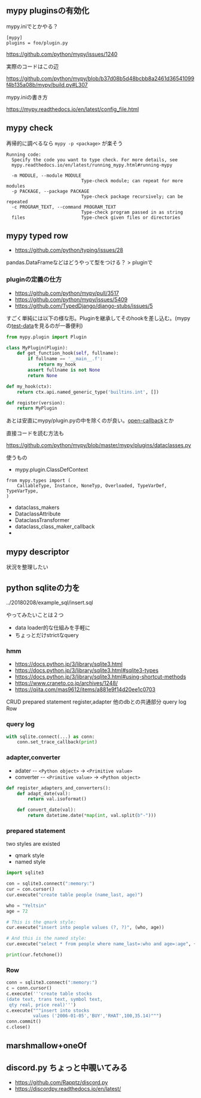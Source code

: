 ## mypy pluginsの有効化

mypy.iniでとかやる？

```
[mypy]
plugins = foo/plugin.py
```

https://github.com/python/mypy/issues/1240

実際のコードはこの辺

https://github.com/python/mypy/blob/b37d08b5d48bcbb8a2461d36541099f4b135a08b/mypy/build.py#L307

mypy.iniの書き方

https://mypy.readthedocs.io/en/latest/config_file.html

## mypy check

再帰的に調べるなら `mypy -p <package>` が楽そう

```
Running code:
  Specify the code you want to type check. For more details, see
  mypy.readthedocs.io/en/latest/running_mypy.html#running-mypy

  -m MODULE, --module MODULE
                            Type-check module; can repeat for more modules
  -p PACKAGE, --package PACKAGE
                            Type-check package recursively; can be repeated
  -c PROGRAM_TEXT, --command PROGRAM_TEXT
                            Type-check program passed in as string
  files                     Type-check given files or directories
```

## mypy typed row

- https://github.com/python/typing/issues/28

pandas.DataFrameなどはどうやって型をつける？ > pluginで

### pluginの定義の仕方


- https://github.com/python/mypy/pull/3517
- https://github.com/python/mypy/issues/5409
- https://github.com/TypedDjango/django-stubs/issues/5

すごく単純には以下の様な形。Pluginを継承してそのhookを差し込む。(mypyの[test-data](https://github.com/python/mypy/tree/master/test-data)を見るのが一番便利)

```python
from mypy.plugin import Plugin

class MyPlugin(Plugin):
    def get_function_hook(self, fullname):
        if fullname == '__main__.f':
            return my_hook
        assert fullname is not None
        return None

def my_hook(ctx):
    return ctx.api.named_generic_type('builtins.int', [])

def register(version):
    return MyPlugin
```

あとは安直にmypy/plugin.pyの中を除くのが良い。[open-callback](https://github.com/python/mypy/blob/f59a8713df613a331202e4f02fbbc418a6f99628/mypy/plugin.py#L386)とか

直接コードを読む方法も

https://github.com/python/mypy/blob/master/mypy/plugins/dataclasses.py

使うもの

- mypy.plugin.ClassDefContext

```
from mypy.types import (
    CallableType, Instance, NoneTyp, Overloaded, TypeVarDef, TypeVarType,
)
```

- dataclass_makers
- DataclassAttribute
- DataclassTransformer
- dataclass_class_maker_callback
- 

## mypy descriptor

状況を整理したい

## python sqliteの力を

../20180208/example_sql/insert.sql

やってみたいことは２つ

- data loader的な仕組みを手軽に
- ちょっとだけstrictなquery

### hmm

- https://docs.python.jp/3/library/sqlite3.html
- https://docs.python.jp/3/library/sqlite3.html#sqlite3-types
- https://docs.python.jp/3/library/sqlite3.html#using-shortcut-methods
- https://www.craneto.co.jp/archives/1248/
- https://qiita.com/mas9612/items/a881e9f14d20ee1c0703

CRUD
prepared statement
register,adapter
他のdbとの共通部分
query log
Row

### query log

```python
with sqlite.connect(...) as conn:
    conn.set_trace_callback(print)
```

### adapter,converter

- adater -- `<Python object>` -> `<Primitive value>`
- converter -- `<Primitive value>` -> `<Python object>`

```python
def register_adapters_and_converters():
    def adapt_date(val):
        return val.isoformat()

    def convert_date(val):
        return datetime.date(*map(int, val.split(b"-")))
```

### prepared statement

two styles are existed

- qmark style
- named style

```python
import sqlite3

con = sqlite3.connect(":memory:")
cur = con.cursor()
cur.execute("create table people (name_last, age)")

who = "Yeltsin"
age = 72

# This is the qmark style:
cur.execute("insert into people values (?, ?)", (who, age))

# And this is the named style:
cur.execute("select * from people where name_last=:who and age=:age", {"who": who, "age": age})

print(cur.fetchone())
```

### Row

```python
conn = sqlite3.connect(":memory:")
c = conn.cursor()
c.execute('''create table stocks
(date text, trans text, symbol text,
 qty real, price real)''')
c.execute("""insert into stocks
          values ('2006-01-05','BUY','RHAT',100,35.14)""")
conn.commit()
c.close()
```

## marshmallow+oneOf


## discord.py ちょっと中覗いてみる

- https://github.com/Rapptz/discord.py
- https://discordpy.readthedocs.io/en/latest/
